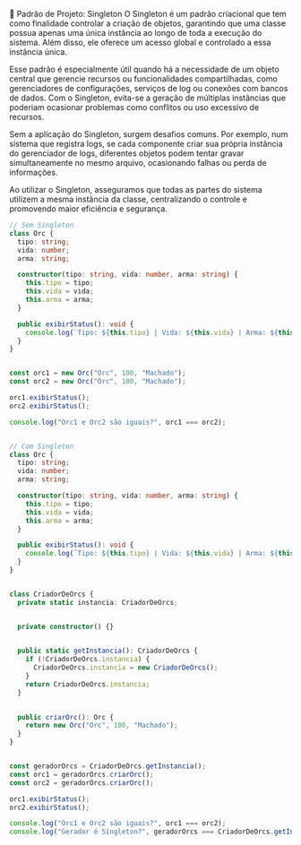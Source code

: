 🧩 Padrão de Projeto: Singleton
O Singleton é um padrão criacional que tem como finalidade controlar a criação de objetos, garantindo que uma classe possua apenas uma única instância ao longo de toda a execução do sistema. Além disso, ele oferece um acesso global e controlado a essa instância única.

Esse padrão é especialmente útil quando há a necessidade de um objeto central que gerencie recursos ou funcionalidades compartilhadas, como gerenciadores de configurações, serviços de log ou conexões com bancos de dados. Com o Singleton, evita-se a geração de múltiplas instâncias que poderiam ocasionar problemas como conflitos ou uso excessivo de recursos.

Sem a aplicação do Singleton, surgem desafios comuns. Por exemplo, num sistema que registra logs, se cada componente criar sua própria instância do gerenciador de logs, diferentes objetos podem tentar gravar simultaneamente no mesmo arquivo, ocasionando falhas ou perda de informações.

Ao utilizar o Singleton, asseguramos que todas as partes do sistema utilizem a mesma instância da classe, centralizando o controle e promovendo maior eficiência e segurança.

```ts
// Sem Singleton
class Orc {
  tipo: string;
  vida: number;
  arma: string;

  constructor(tipo: string, vida: number, arma: string) {
    this.tipo = tipo;
    this.vida = vida;
    this.arma = arma;
  }

  public exibirStatus(): void {
    console.log(`Tipo: ${this.tipo} | Vida: ${this.vida} | Arma: ${this.arma}`);
  }
}


const orc1 = new Orc("Orc", 100, "Machado");
const orc2 = new Orc("Orc", 100, "Machado");

orc1.exibirStatus(); 
orc2.exibirStatus(); 

console.log("Orc1 e Orc2 são iguais?", orc1 === orc2); 


// Com Singleton
class Orc {
  tipo: string;
  vida: number;
  arma: string;

  constructor(tipo: string, vida: number, arma: string) {
    this.tipo = tipo;
    this.vida = vida;
    this.arma = arma;
  }

  public exibirStatus(): void {
    console.log(`Tipo: ${this.tipo} | Vida: ${this.vida} | Arma: ${this.arma}`);
  }
}


class CriadorDeOrcs {
  private static instancia: CriadorDeOrcs;


  private constructor() {}

 
  public static getInstancia(): CriadorDeOrcs {
    if (!CriadorDeOrcs.instancia) {
      CriadorDeOrcs.instancia = new CriadorDeOrcs();
    }
    return CriadorDeOrcs.instancia;
  }

 
  public criarOrc(): Orc {
    return new Orc("Orc", 100, "Machado");
  }
}


const geradorOrcs = CriadorDeOrcs.getInstancia();
const orc1 = geradorOrcs.criarOrc();
const orc2 = geradorOrcs.criarOrc();

orc1.exibirStatus(); 
orc2.exibirStatus(); 

console.log("Orc1 e Orc2 são iguais?", orc1 === orc2); 
console.log("Gerador é Singleton?", geradorOrcs === CriadorDeOrcs.getInstancia());


